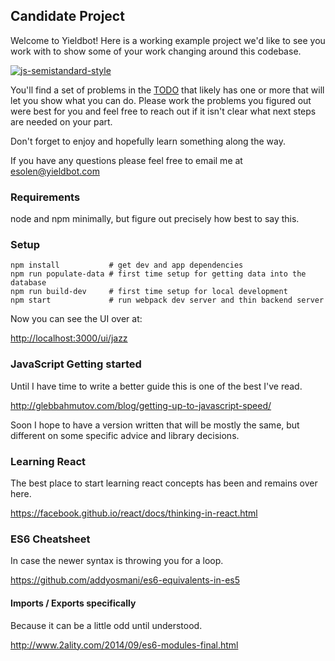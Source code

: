 ## Candidate Project
Welcome to Yieldbot! Here is a working example project we'd like to see you
work with to show some of your work changing around this codebase.

[![js-semistandard-style](https://img.shields.io/badge/code%20style-semistandard-brightgreen.svg?style=flat-square)](https://github.com/solenoid/pancake_project)

You'll find a set of problems in the [TODO](TODO.md) that likely has one or more
that will let you show what you can do. Please work the problems you figured
out were best for you and feel free to reach out if it isn't clear what next
steps are needed on your part.

Don't forget to enjoy and hopefully learn something along the way.

If you have any questions please feel free to email me at esolen@yieldbot.com

### Requirements
node and npm minimally, but figure out precisely how best to say this.

### Setup
```
npm install           # get dev and app dependencies
npm run populate-data # first time setup for getting data into the database
npm run build-dev     # first time setup for local development
npm start             # run webpack dev server and thin backend server
```

Now you can see the UI over at:

[http://localhost:3000/ui/jazz](http://localhost:3000/ui/jazz)

### JavaScript Getting started
Until I have time to write a better guide this is one of the best I've read.

http://glebbahmutov.com/blog/getting-up-to-javascript-speed/

Soon I hope to have a version written that will be mostly the same, but
different on some specific advice and library decisions.

### Learning React
The best place to start learning react concepts has been and remains over here.

https://facebook.github.io/react/docs/thinking-in-react.html

### ES6 Cheatsheet
In case the newer syntax is throwing you for a loop.

https://github.com/addyosmani/es6-equivalents-in-es5

#### Imports / Exports specifically
Because it can be a little odd until understood.

http://www.2ality.com/2014/09/es6-modules-final.html
